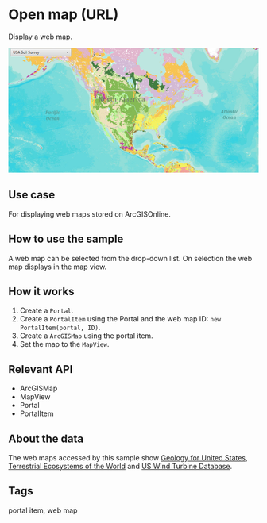 # Open map (URL)

Display a web map.

![Image of open map URL](OpenMapURL.png)

## Use case

For displaying web maps stored on ArcGISOnline.

## How to use the sample

A web map can be selected from the drop-down list. On selection the web map displays in the map view.

## How it works

1. Create a `Portal`.
2. Create a `PortalItem` using the Portal and the web map ID: `new PortalItem(portal, ID)`.
3. Create a `ArcGISMap` using the portal item.
4. Set the map to the `MapView`.

## Relevant API

* ArcGISMap
* MapView
* Portal
* PortalItem

## About the data

The web maps accessed by this sample show [Geology for United States](https://runtime.maps.arcgis.com/apps/mapviewer/index.html?webmap=92ad152b9da94dee89b9e387dfe21acd#), [Terrestrial Ecosystems of the World](https://runtime.maps.arcgis.com/home/item.html?id=5be0bc3ee36c4e058f7b3cebc21c74e6) and [US Wind Turbine Database](https://runtime.maps.arcgis.com/home/item.html?id=70dc2991bbb442b8bb4b50f005bfbb4e).

## Tags

portal item, web map
